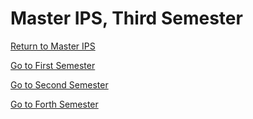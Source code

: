 
# Master IPS, Third Semester

[Return to Master IPS](https://github.com/su6i/Master-IPS-2019)

[Go to First Semester](https://github.com/su6i/masterIpsSemester1)

[Go to Second Semester](https://github.com/su6i/masterIpsSemester2)

[Go to Forth Semester](https://github.com/su6i/masterIpsSemester4)
